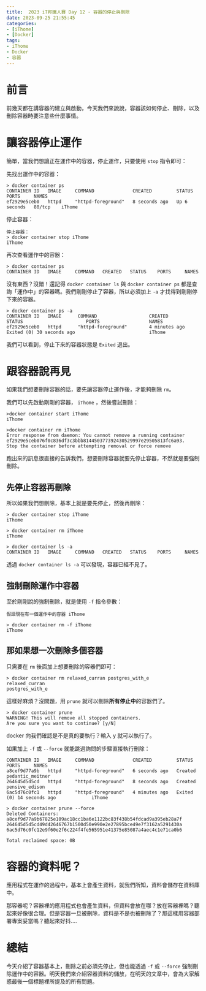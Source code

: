```yaml
---
title:  2023 iT邦鐵人賽 Day 12 - 容器的停止與刪除
date: 2023-09-25 21:55:45
categories: 
- [iThome]
- [Docker]
tags: 
- iThome
- Docker
- 容器
---
```

# 前言

前幾天都在講容器的建立與啟動，今天我們來說說，容器該如何停止、刪除，以及刪除容器時要注意些什麼事情。

# 讓容器停止運作

簡單，當我們想讓正在運作中的容器，停止運作，只要使用 `stop` 指令即可：

<!-- more -->

先找出運作中的容器：

```docker
> docker container ps
CONTAINER ID   IMAGE     COMMAND              CREATED         STATUS         PORTS     NAMES
ef2929e5ceb0   httpd     "httpd-foreground"   8 seconds ago   Up 6 seconds   80/tcp    iThome
```

停止容器：

```docker
停止容器：
> docker container stop iThome
iThome
```

再次查看運作中的容器：

```docker
> docker container ps
CONTAINER ID   IMAGE     COMMAND   CREATED   STATUS    PORTS     NAMES
```

沒有東西？沒錯！還記得 `docker container ls` 與 `docker container ps` 都是查詢「運作中」的容器嗎。我們剛剛停止了容器，所以必須加上 `-a` 才找得到剛剛停下來的容器。

```docker
> docker container ps -a
CONTAINER ID   IMAGE      COMMAND                   CREATED         STATUS                       PORTS                  NAMES
ef2929e5ceb0   httpd      "httpd-foreground"        4 minutes ago   Exited (0) 30 seconds ago                           iThome
```

我們可以看到，停止下來的容器狀態是 `Exited` 退出。

# 跟容器說再見

如果我們想要刪除容器的話，要先讓容器停止運作後，才能夠刪除 `rm`。

我們可以先啟動剛剛的容器， `iThome` ，然後嘗試刪除：

```docker
>docker container start iThome
iThome

>docker container rm iThome
Error response from daemon: You cannot remove a running container ef2929e5ceb076f0c836df3c3bbb814450377392430529997e29505813fc6a93. 
Stop the container before attempting removal or force remove
```

跑出來的訊息很直接的告訴我們，想要刪除容器就要先停止容器，不然就是要強制刪除。

## 先停止容器再刪除

所以如果我們想刪除，基本上就是要先停止，然後再刪除：

```docker
> docker container stop iThome
iThome

> docker container rm iThome
iThome

> docker container ls -a
CONTAINER ID   IMAGE     COMMAND   CREATED   STATUS    PORTS     NAMES
```

透過 `docker container ls -a` 可以發現，容器已經不見了。

## 強制刪除運作中容器

至於剛剛說的強制刪除，就是使用 `-f` 指令參數：

```docker
假設現在有一個運作中的容器 iThome

> docker container rm -f iThome
iThome
```

## 那如果想一次刪除多個容器

只需要在 `rm` 後面加上想要刪除的容器們即可：

```docker
> docker container rm relaxed_curran postgres_with_e
relaxed_curran
postgres_with_e
```

這樣好麻煩？沒問題，用 `prune` 就可以刪除**所有停止中**的容器們了。

```docker
> docker container prune
WARNING! This will remove all stopped containers.
Are you sure you want to continue? [y/N]
```

docker  向我們確認是不是真的要執行？輸入 y 就可以執行了。

如果加上 `-f` 或 `--force` 就能跳過詢問的步驟直接執行刪除：

```docker
CONTAINER ID   IMAGE     COMMAND              CREATED         STATUS                      PORTS     NAMES
a8cef9d77a9b   httpd     "httpd-foreground"   6 seconds ago   Created                               pedantic_meitner
264645d5d5cd   httpd     "httpd-foreground"   8 seconds ago   Created                               pensive_edison
6ac5d76c0fc1   httpd     "httpd-foreground"   4 minutes ago   Exited (0) 14 seconds ago             iThome

> docker container prune --force
Deleted Containers:
a8cef9d77a9b67825e109ac18cc1ba6e1122bc83f438b54fdcad9a395eb28a7f
264645d5d5cd49d42646767b1500d50e990e2e27895bce49e7f3162a5291430a
6ac5d76c0fc12e9f60e2f6c224f4fe565951e41375e85087a4aec4c1e71ca0b6

Total reclaimed space: 0B
```

# 容器的資料呢？

應用程式在運作的過程中，基本上會產生資料，就我們所知，資料會儲存在資料庫中。

那容器呢？容器裡的應用程式也會產生資料，但資料會放在哪？放在容器裡嗎？聽起來好像很合理。但是容器一旦被刪除，資料是不是也被刪除了？那這樣用容器部署專案妥當嗎？聽起來好抖….

# 總結

今天介紹了容器基本上，刪除之前必須先停止，但也能透過 `-f` 或 `--force` 強制刪除運作中的容器。明天我們來介紹容器資料的儲放，在明天的文章中，會為大家解惑最後一個標題裡所提及的所有問題。